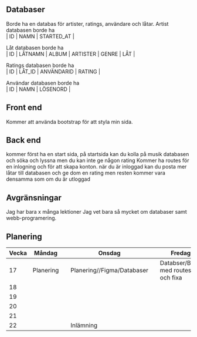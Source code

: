 ## Databaser
Borde ha en databas för artister, ratings, användare och låtar.
Artist databasen borde ha   
| ID | NAMN | STARTED_AT |

Låt databasen borde ha      
| ID | LÅTNAMN | ALBUM | ARTISTER |  GENRE | LÅT |

Ratings databasen borde ha  
| ID | LÅT_ID | ANVÄNDARID | RATING |

Användar databasen borde ha   
| ID | NAMN | LÖSENORD |


## Front end
Kommer att använda bootstrap för att styla min sida.

## Back end

  
kommer först ha en start sida, på startsida kan du kolla på musik databasen och söka och lyssna men du kan inte ge någon rating
Kommer ha routes för en inlogning och för att skapa konton.
när du är inloggad kan du posta mer låtar till databasen och ge dom en rating men resten kommer vara densamma som om du är utloggad

## Avgränsningar
Jag har bara x många lektioner
Jag vet bara så mycket om databaser samt webb-programering.

## Planering
| Vecka | Måndag    |   | Onsdag              |   | Fredag |   |
|-------|-----------|---|---------------------|---|--------|---|
| 17    | Planering |   | Planering//Figma/Databaser |   | Databser/Börja med routes och fixa|   |
| 18    |           |   |                     |   |        |   |
| 19    |           |   |                     |   |        |   |
| 20    |           |   |                     |   |        |   |
| 21    |           |   |                     |   |        |   |
| 22    |           |   | Inlämning           |   |        |   |
